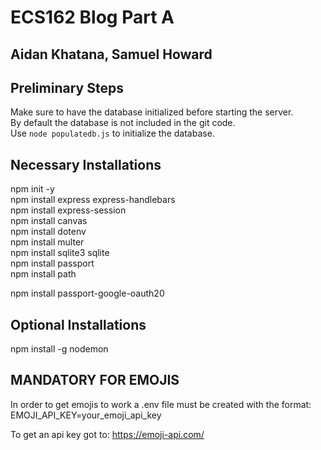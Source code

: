 # ECS162 Blog Part A

## Aidan Khatana, Samuel Howard

## Preliminary Steps

Make sure to have the database initialized before starting the server.  
By default the database is not included in the git code.  
Use ```node populatedb.js``` to initialize the database.

## Necessary Installations

npm init -y  
npm install express express-handlebars  
npm install express-session  
npm install canvas  
npm install dotenv  
npm install multer  
npm install sqlite3 sqlite  
npm install passport  
npm install path  
<!-- maybe -->
npm install passport-google-oauth20
<!-- maybe -->

## Optional Installations

npm install -g nodemon

## MANDATORY FOR EMOJIS

In order to get emojis to work a .env file must be created with the format:  
EMOJI_API_KEY=your_emoji_api_key  

To get an api key got to: https://emoji-api.com/
